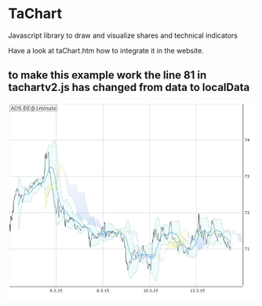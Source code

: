 # TaChart
Javascript library to draw and visualize shares and technical indicators

Have a look at taChart.htm how to integrate it in the website.
## to make this example work the line 81 in tachartv2.js has changed from data to localData

![alt text](https://github.com/steffets/TaChart/blob/master/chart.jpg?raw=true)
